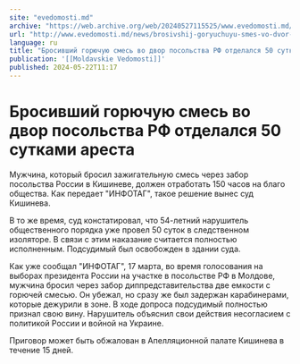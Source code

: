 ```yaml
---
site: "evedomosti.md"
archive: "https://web.archive.org/web/20240527115525/www.evedomosti.md/news/brosivshij-goryuchuyu-smes-vo-dvor-posolstva-rf-otdelalsya-5"
url: "http://www.evedomosti.md/news/brosivshij-goryuchuyu-smes-vo-dvor-posolstva-rf-otdelalsya-5"
language: ru
title: "Бросивший горючую смесь во двор посольства РФ отделался 50 сутками ареста"
publication: '[[Moldavskie Vedomosti]]'
published: 2024-05-22T11:17
---
```


# Бросивший горючую смесь во двор посольства РФ отделался 50 сутками ареста

Мужчина, который бросил зажигательную смесь через забор посольства России в Кишиневе, должен отработать 150 часов на благо общества. Как передает "ИНФОТАГ", такое решение вынес суд Кишинева.

В то же время, суд констатировал, что 54-летний нарушитель общественного порядка уже провел 50 суток в следственном изоляторе. В связи с этим наказание считается полностью исполненным. Подсудимый был освобожден в здании суда.

Как уже сообщал "ИНФОТАГ", 17 марта, во время голосования на выборах президента России на участке в посольстве РФ в Молдове, мужчина бросил через забор диппредставительства две емкости с горючей смесью. Он убежал, но сразу же был задержан карабинерами, которые дежурили в зоне. В ходе допроса подсудимый полностью признал свою вину. Нарушитель объяснил свои действия несогласием с политикой России и войной на Украине.

Приговор может быть обжалован в Апелляционной палате Кишинева в течение 15 дней.